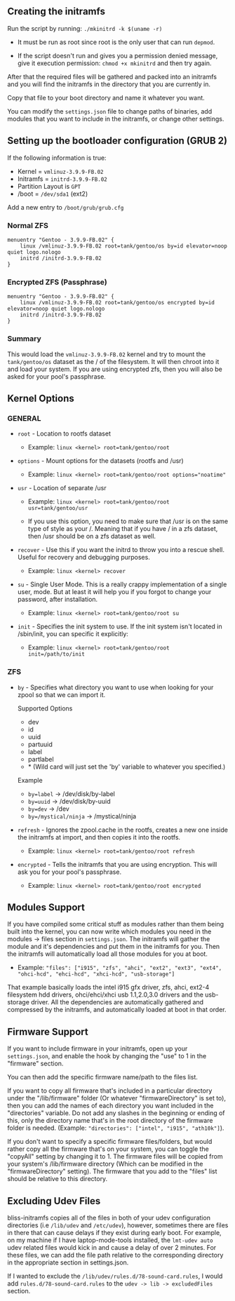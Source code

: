 
## Creating the initramfs

Run the script by running: `./mkinitrd -k $(uname -r)`

* It must be run as root since root is the only user that can run `depmod`.

* If the script doesn't run and gives you a permission denied message,
  give it execution permission: `chmod +x mkinitrd` and then try again.

After that the required files will be gathered and packed into an initramfs
and you will find the initramfs in the directory that you are currently in.

Copy that file to your boot directory and name it whatever you want.

You can modify the `settings.json` file to change paths of binaries, add modules
that you want to include in the initramfs, or change other settings.


## Setting up the bootloader configuration (GRUB 2)

If the following information is true:

* Kernel     = `vmlinuz-3.9.9-FB.02`
* Initramfs  = `initrd-3.9.9-FB.02`
* Partition Layout is `GPT`
* /boot = `/dev/sda1` (ext2)

Add a new entry to `/boot/grub/grub.cfg`

### Normal ZFS

```
menuentry "Gentoo - 3.9.9-FB.02" {
    linux /vmlinuz-3.9.9-FB.02 root=tank/gentoo/os by=id elevator=noop quiet logo.nologo
    initrd /initrd-3.9.9-FB.02
}
```

### Encrypted ZFS (Passphrase)

```
menuentry "Gentoo - 3.9.9-FB.02" {
    linux /vmlinuz-3.9.9-FB.02 root=tank/gentoo/os encrypted by=id elevator=noop quiet logo.nologo
    initrd /initrd-3.9.9-FB.02
}
```


### Summary

This would load the `vmlinuz-3.9.9-FB.02` kernel and try to mount the
`tank/gentoo/os` dataset as the / of the filesystem. It will then chroot
into it and load your system. If you are using encrypted zfs, then you
will also be asked for your pool's passphrase.


## Kernel Options

### GENERAL

- `root` - Location to rootfs dataset
	+ Example: `linux <kernel> root=tank/gentoo/root`

- `options` - Mount options for the datasets (rootfs and /usr)
	- Example: `linux <kernel> root=tank/gentoo/root options="noatime"`

- `usr` - Location of separate /usr
	- Example: `linux <kernel> root=tank/gentoo/root usr=tank/gentoo/usr`

    - If you use this option, you need to make sure that /usr is on the same type of style as your /. Meaning that if you have / in a zfs dataset, then /usr should be on a zfs dataset as well.

- `recover` - Use this if you want the initrd to throw you into a rescue shell.
      Useful for recovery and debugging purposes.
	- Example: `linux <kernel> recover`

- `su` - Single User Mode. This is a really crappy implementation of a single user,
     mode. But at least it will help you if you forgot to change your password,
     after installation.
	- Example: `linux <kernel> root=tank/gentoo/root su`

- `init` - Specifies the init system to use. If the init system isn't located in /sbin/init,
       you can specific it explicitly:
	- Example: `linux <kernel> root=tank/gentoo/root init=/path/to/init`

### ZFS

- `by` - Specifies what directory you want to use when looking for your zpool so that we can import it.

	Supported Options

     - dev
     - id
     - uuid
     - partuuid
     - label
     - partlabel
     - \* (Wild card will just set the 'by' variable to whatever you specified.)



	Example

	- `by=label` -> /dev/disk/by-label
	- `by=uuid`  -> /dev/disk/by-uuid
	- `by=dev`   -> /dev
	- `by=/mystical/ninja` -> /mystical/ninja

- `refresh` - Ignores the zpool.cache in the rootfs, creates a new one
          inside the initramfs at import, and then copies it into the rootfs.

	- Example: `linux <kernel> root=tank/gentoo/root refresh`

- `encrypted` - Tells the initramfs that you are using encryption. This will ask you for your pool's passphrase.
	+ Example: `linux <kernel> root=tank/gentoo/root encrypted`

## Modules Support

If you have compiled some critical stuff as modules rather than them being
built into the kernel, you can now write which modules you need in the
modules -> files section in `settings.json`. The initramfs will gather the
module and it's dependencies and put them in the initramfs for you. Then the
initramfs will automatically load all those modules for you at boot.

- Example:
    `"files": ["i915", "zfs", "ahci", "ext2", "ext3", "ext4",
              "ohci-hcd", "ehci-hcd", "xhci-hcd", "usb-storage"]`

That example basically loads the intel i915 gfx driver, zfs, ahci, ext2-4
filesystem hdd drivers, ohci/ehci/xhci usb 1.1,2.0,3.0 drivers and the
usb-storage driver. All the dependencies are automatically gathered and
compressed by the initramfs, and automatically loaded at boot in that order.

## Firmware Support

If you want to include firmware in your initramfs, open up your `settings.json`,
and enable the hook by changing the "use" to 1 in the "firmware" section.

You can then add the specific firmware name/path to the files list.

If you want to copy all firmware that's included in a particular directory
under the "/lib/firmware" folder (Or whatever "firmwareDirectory" is set to),
then you can add the names of each directory you want included in the
"directories" variable. Do not add any slashes in the beginning or ending
of this, only the directory name that's in the root directory of the firmware
folder is needed. (Example: `"directories": ["intel", "i915", "ath10k"]`).

If you don't want to specify a specific firmware files/folders, but would
rather copy all the firmware that's on your system, you can toggle the
"copyAll" setting by changing it to 1. The firmware files will be copied
from your system's /lib/firmware directory (Which can be modified in the
"firmwareDirectory" setting). The firmware that you add to the "files"
list should be relative to this directory.

## Excluding Udev Files

bliss-initramfs copies all of the files in both of your udev configuration
directories (i.e `/lib/udev` and `/etc/udev`), however, sometimes there are
files in there that can cause delays if they exist during early boot.
For example, on my machine if I have laptop-mode-tools installed, the
`lmt-udev auto` udev related files would kick in and cause a delay of over
2 minutes. For these files, we can add the file path relative to the
corresponding directory in the appropriate section in settings.json.

If I wanted to exclude the `/lib/udev/rules.d/78-sound-card.rules`, I would add
`rules.d/78-sound-card.rules` to the `udev -> lib -> excludedFiles` section.